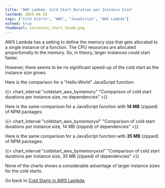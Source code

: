 ```yaml
---
title: "AWS Lambda: Cold Start Duration per Instance Size"
lastmod: 2019-06-28
tags: ["Cold Starts", "AWS", "JavaScript", "AWS Lambda"]
nofeed: true
thumbnail: instances_chart_thumb.png
---
```


AWS Lambda has a setting to define the memory size that gets allocated to a single instance of a function. The CPU resources are allocated proportionally to the memory. So, in theory, larger instances could start faster.

However, there seems to be no significant speed-up of the cold start as the instance size grows.

Here is the comparison for a "Hello-World" JavaScript function:

{{< chart_interval
    "coldstart_aws_bymemory"
    "Comparison of cold start durations per instance size, no dependencies" >}}

Here is the same comparison for a JavaScript function with **14 MB** (zipped) of NPM packages:

{{< chart_interval
    "coldstart_aws_bymemoryxl"
    "Comparison of cold start durations per instance size, 14 MB (zipped) of dependencies" >}}

Here is the same comparison for a JavaScript function with **35 MB** (zipped) of NPM packages:

{{< chart_interval
    "coldstart_aws_bymemoryxxxl"
    "Comparison of cold start durations per instance size, 35 MB (zipped) of dependencies" >}}

None of the charts shows a considerable advantage of larger instance sizes for the cold starts.

Go back to [Cold Starts in AWS Lambda](/serverless/coldstarts/aws/).